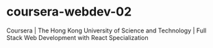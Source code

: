 # coursera-webdev-02
Coursera | The Hong Kong University of Science and Technology | Full Stack Web Development with React Specialization
